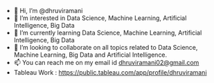 - 👋 Hi, I’m @dhruviramani
- 👀 I’m interested in Data Science, Machine Learning, Artificial Intelligence, Big Data
- 🌱 I’m currently learning Data Science, Machine Learning, Artificial Intelligence, Big Data
- 💞️ I’m looking to collaborate on all topics related to Data Science, Machine Learning, Big Data and Artificial Intelligence.
- 📫 You can reach me on my email id dhruviramani02@gmail.com
- Tableau Work : https://public.tableau.com/app/profile/dhruviramani
<!---
dhruviramani/dhruviramani is a ✨ special ✨ repository because its `README.md` (this file) appears on your GitHub profile.
You can click the Preview link to take a look at your changes.
--->

